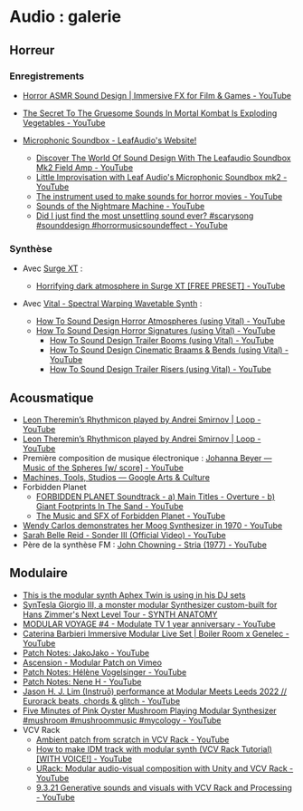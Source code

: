 # Audio : galerie

## Horreur

### Enregistrements

- [Horror ASMR Sound Design | Immersive FX for Film & Games - YouTube](https://www.youtube.com/watch?v=Dw37c2AkC-g)
- [The Secret To The Gruesome Sounds In Mortal Kombat Is Exploding Vegetables - YouTube](https://www.youtube.com/watch?v=IYS0rPYjW28&t=6s)


- [Microphonic Soundbox - LeafAudio's Website!](https://www.leaf-audio.com/diy-machines/microphonic-soundbox/)
    - [Discover The World Of Sound Design With The Leafaudio Soundbox Mk2 Field Amp - YouTube](https://www.youtube.com/watch?v=pOkW2kLacYw)
    - [Little Improvisation with Leaf Audio's Microphonic Soundbox mk2 - YouTube](https://www.youtube.com/watch?v=EAQu_Ks__dk)
    - [The instrument used to make sounds for horror movies - YouTube](https://www.youtube.com/watch?v=m2netu-GGr0)
    - [Sounds of the Nightmare Machine - YouTube](https://www.youtube.com/watch?v=1lTYPvArbGo)
    - [Did I just find the most unsettling sound ever? #scarysong #sounddesign #horrormusicsoundeffect - YouTube](https://www.youtube.com/shorts/neZlh6fhHtg)
    

### Synthèse

- Avec [Surge XT](https://surge-synthesizer.github.io/) :
    - [Horrifying dark atmosphere in Surge XT [FREE PRESET] - YouTube](https://www.youtube.com/watch?v=iDo9Bgs5OOQ)

- Avec [Vital - Spectral Warping Wavetable Synth](https://vital.audio/) :
    - [How To Sound Design Horror Atmospheres (using Vital) - YouTube](https://www.youtube.com/watch?v=8QlWUGtB_9w)
    - [How To Sound Design Horror Signatures (using Vital) - YouTube](https://www.youtube.com/watch?v=uH2aU8pJx08)
        - [How To Sound Design Trailer Booms (using Vital) - YouTube](https://www.youtube.com/watch?v=vAPHPkx2I-M)
        - [How To Sound Design Cinematic Braams & Bends (using Vital) - YouTube](https://www.youtube.com/watch?v=acZPLjnha9o)
        - [How To Sound Design Trailer Risers (using Vital) - YouTube](https://www.youtube.com/watch?v=-FTLhy9PZSs)


## Acousmatique

- [Leon Theremin’s Rhythmicon played by Andrei Smirnov | Loop - YouTube](https://www.youtube.com/watch?v=zyjOZPiW5dw)
- [Leon Theremin’s Rhythmicon played by Andrei Smirnov | Loop - YouTube](https://www.youtube.com/watch?v=zyjOZPiW5dw)   
- Première composition de musique électronique : [Johanna Beyer — Music of the Spheres [w/ score] - YouTube](https://www.youtube.com/watch?v=GpLbaJ8iwuA)
- [Machines, Tools, Studios — Google Arts & Culture](https://artsandculture.google.com/story/YAVhtqcihjlQIw)
- Forbidden Planet
    - [FORBIDDEN PLANET Soundtrack - a) Main Titles - Overture - b) Giant Footprints In The Sand - YouTube](https://www.youtube.com/watch?v=unSrf-htPbk&list=PLuEZDoO6N6AHrSmd8KYqw9wz2AIHRqWc5)
    - [The Music and SFX of Forbidden Planet - YouTube](https://www.youtube.com/watch?v=YSFoILcyqAU)
- [Wendy Carlos demonstrates her Moog Synthesizer in 1970 - YouTube](https://www.youtube.com/watch?app=desktop&v=4SBDH5uhs4Q)
- [Sarah Belle Reid - Sonder III (Official Video) - YouTube](https://www.youtube.com/watch?v=D2AO1NzGHa0)
- Père de la synthèse FM : [John Chowning - Stria (1977) - YouTube](https://www.youtube.com/watch?v=988jPjs1gao)


## Modulaire

- [This is the modular synth Aphex Twin is using in his DJ sets](https://www.factmag.com/2017/06/12/aphex-twin-eurorack-modular-synth-field-day/)
- [SynTesla Giorgio III, a monster modular Synthesizer custom-built for Hans Zimmer's Next Level Tour - SYNTH ANATOMY](https://synthanatomy.com/2025/10/syntesla-giorgio-iii-a-monster-modular-synthesizer-custom-built-for-hans-zimmers-next-level-tour.html)
- [MODULAR VOYAGE #4 - Modulate TV 1 year anniversary - YouTube](https://www.youtube.com/watch?v=aImVRd9-8Mc)
- [Caterina Barbieri Immersive Modular Live Set | Boiler Room x Genelec - YouTube](https://www.youtube.com/watch?v=W25FTlO42VY)
- [Patch Notes: JakoJako - YouTube](https://www.youtube.com/watch?v=cd4Vss4qfGs&list=PLJppbsRft6q-jYyXO28M61uLj_TlVQfeu)
- [Ascension - Modular Patch on Vimeo](https://vimeo.com/139872178)
- [Patch Notes: Hélène Vogelsinger - YouTube](https://www.youtube.com/watch?v=kYxheEGl2oM)
- [Patch Notes: Nene H - YouTube](https://www.youtube.com/watch?v=JAj1c0V-8pY)
- [Jason H. J. Lim (Instruō) performance at Modular Meets Leeds 2022 // Eurorack beats, chords & glitch - YouTube](https://www.youtube.com/watch?v=TePSkRkZ8cs&list=WL&index=16)
- [Five Minutes of Pink Oyster Mushroom Playing Modular Synthesizer #mushroom #mushroommusic #mycology - YouTube](https://www.youtube.com/watch?v=-hlQHYtncww)
- VCV Rack
    - [Ambient patch from scratch in VCV Rack - YouTube](https://www.youtube.com/watch?v=z9bZvDy2YnA)
    - [How to make IDM track with modular synth (VCV Rack Tutorial) [WITH VOICE!] - YouTube](https://www.youtube.com/watch?v=TtkvogtLHBI)
    - [URack: Modular audio-visual composition with Unity and VCV Rack - YouTube](https://www.youtube.com/watch?v=mtQ1f0sZmYM&list=WL&index=24&t=245s)
    - [9.3.21 Generative sounds and visuals with VCV Rack and Processing - YouTube](https://www.youtube.com/watch?v=y84R8oCPeik)